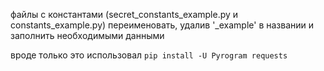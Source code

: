 файлы с константами (secret_constants_example.py и constants_example.py) переименовать, удалив '_example' в названии и заполнить необходимыми данными

вроде только это использовал
```pip install -U Pyrogram requests```
